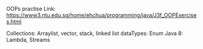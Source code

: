 OOPs practise Link: https://www3.ntu.edu.sg/home/ehchua/programming/java/J3f_OOPExercises.html


Collections: Arraylist, vector, stack, linked list
dataTypes: Enum
Java 8: Lambda, Streams